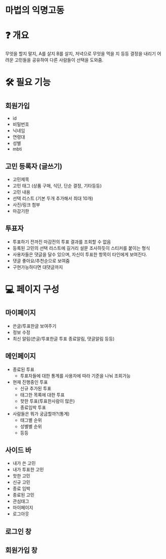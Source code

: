 # 마법의 익명고동

# ❓ 개요

무엇을 할지 말지, A를 살지 B를 살지, 저녁으로 무엇을 먹을 지 등등 결정을 내리기 어려운 고민들을 공유하여 다른 사람들이 선택을 도와줌.

# 🛠️ 필요 기능

## 회원가입

- id
- 비밀번호
- 닉네임
- 연령대
- 성별
- mbti

## 고민 등록자 (글쓰기)

- 고민제목
- 고민 태그 (상품 구매, 식단, 단순 결정, 기타등등)
- 고민 내용
- 선택 리스트 (기본 두개 추가해서 최대 10개)
- 사진/링크 첨부
- 마감기한

## 투표자

- 투표하기 전까진 마감전의 투표 결과를 조회할 수 없음
- 등록된 고민의 선택 리스트에 길거리 설문 조사하듯이 스티커를 붙이는 형식
- 사용자들은 댓글을 달수 있으며, 자신이 투표한 항목이 타인에게 보여진다.
- 댓글 좋아요/추천순으로 보여줌
- 구현가능하다면 대댓글까지

# 💻 페이지 구성

## 마이페이지

- 쓴글/투표한글 보여주기
- 정보 수정
- 최신 알림(쓴글/투표한글 투표 종료알림, 댓글알림 등등)

## 메인페이지

- 종료된 투표
    - 투표자들에 대한 통계를 사용자에 따라 기준을 나눠 조회가능
- 현재 진행중인 투표
    - 신규 추가된 투표
    - 태그한 목록에 대한 투표
    - 핫한 투표(투표한사람이 많은)
    - 종료임박 투표
- 사람들은 뭐가 궁금할까?(통계)
    - 태그별 순위
    - 성별별 순위
    - 등등

## 사이드 바

- 내가 쓴 고민
- 내가 투표한 고민
- 핫한 고민
- 신규 고민
- 종료 임박
- 종료된 고민
- 관심태그
- 마이페이지
- 로그아웃

## 로그인 창

## 회원가입 창